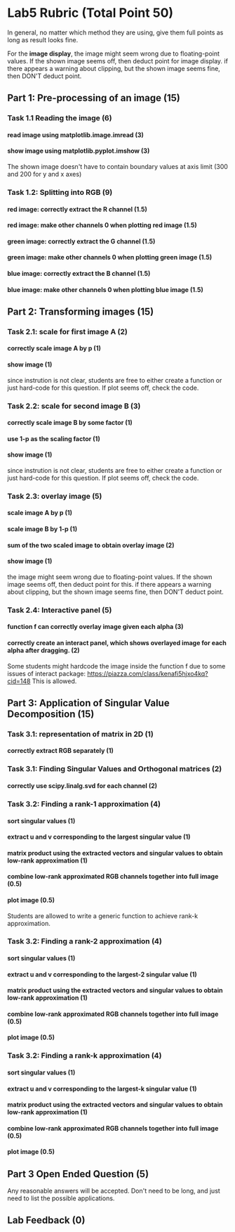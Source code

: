 # Lab5 Rubric (Total Point 50)
In general, no matter which method they are using, give them full points as long as result looks fine.

For the **image display**,
the image might seem wrong due to floating-point values. If the shown image seems off, then deduct point for image display.
if there appears a warning about clipping, but the shown image seems fine, then DON'T deduct point.

## Part 1: Pre-processing of an image (15)
### Task 1.1 Reading the image (6)
#### read image using matplotlib.image.imread (3)
#### show image using matplotlib.pyplot.imshow (3)
The shown image doesn't have to contain boundary values at axis limit (300 and 200 for y and x axes)

### Task 1.2: Splitting into RGB (9)
#### red image: correctly extract the R channel (1.5)
#### red image: make other channels 0 when plotting red image (1.5)
#### green image: correctly extract the G channel (1.5)
#### green image: make other channels 0 when plotting green image (1.5)
#### blue image: correctly extract the B channel (1.5)
#### blue image: make other channels 0 when plotting blue image (1.5)

## Part 2: Transforming images (15)
### Task 2.1: scale for first image A (2)
#### correctly scale image A by p (1)
#### show image (1)
since instrution is not clear, students are free to either create a function or just hard-code for this question.
If plot seems off, check the code.

### Task 2.2: scale for second image B (3)
#### correctly scale image B by some factor (1)
#### use 1-p as the scaling factor (1)
#### show image (1)
since instrution is not clear, students are free to either create a function or just hard-code for this question.
If plot seems off, check the code.

### Task 2.3: overlay image (5)
#### scale image A by p (1)
#### scale image B by 1-p (1)
#### sum of the two scaled image to obtain overlay image (2)
#### show image (1)
the image might seem wrong due to floating-point values. If the shown image seems off, then deduct point for this.
if there appears a warning about clipping, but the shown image seems fine, then DON'T deduct point.

### Task 2.4: Interactive panel (5)
#### function f can correctly overlay image given each alpha (3)
#### correctly create an interact panel, which shows overlayed image for each alpha after dragging. (2)
Some students might hardcode the image inside the function f due to some issues of interact package:
https://piazza.com/class/kenafi5hjxo4kq?cid=148
This is allowed.

## Part 3: Application of Singular Value Decomposition (15)
### Task 3.1: representation of matrix in 2D (1)
#### correctly extract RGB separately (1)

### Task 3.1: Finding Singular Values and Orthogonal matrices (2)
#### correctly use scipy.linalg.svd for each channel (2)

### Task 3.2: Finding a rank-1 approximation (4)
#### sort singular values (1)
#### extract u and v corresponding to the largest singular value (1)
#### matrix product using the extracted vectors and singular values to obtain low-rank approximation (1)
#### combine low-rank approximated RGB channels together into full image (0.5)
#### plot image (0.5)
Students are allowed to write a generic function to achieve rank-k approximation.

### Task 3.2: Finding a rank-2 approximation (4)
#### sort singular values (1)
#### extract u and v corresponding to the largest-2 singular value (1)
#### matrix product using the extracted vectors and singular values to obtain low-rank approximation (1)
#### combine low-rank approximated RGB channels together into full image (0.5)
#### plot image (0.5)

### Task 3.2: Finding a rank-k approximation (4)
#### sort singular values (1)
#### extract u and v corresponding to the largest-k singular value (1)
#### matrix product using the extracted vectors and singular values to obtain low-rank approximation (1)
#### combine low-rank approximated RGB channels together into full image (0.5)
#### plot image (0.5)

## Part 3 Open Ended Question (5)
Any reasonable answers will be accepted. Don't need to be long, and just need to list the possible applications.

## Lab Feedback (0)
